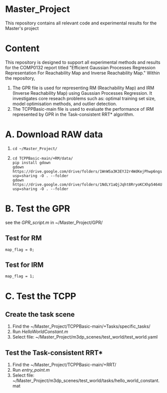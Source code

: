 # Master_Project
This repository contains all relevant code and experimental results for the Master's project
# Content
This repository is designed to support all experimental methods and results for the COMP0132 report titled "Efficient Gaussian Processes Regression Representation For Reachability Map and Inverse Reachability Map." 
Within the repository, 
1. The GPR file is used for representing RM (Reachability Map) and IRM (Inverse Reachability Map) using Gaussian Processes Regression. It investigates core reseach problems such as: optimal training set size, model optimisation methods, and outlier detection.
3. The TCPPBasic-main file is used to evaluate the performance of IRM represented by GPR in the Task-consistent RRT* algorithm.
# A. Download RAW data
1. ```
   cd ~/Master_Project/
   ```

2. ```
   cd TCPPBasic-main/+RM/data/
   pip install gdown
   gdown https://drive.google.com/drive/folders/1WnWSa3K3EYJ2r4WdKejPhwp6ngsqCY58?usp=sharing -O . --folder
   gdown https://drive.google.com/drive/folders/1NdLY1aQjJqht8RryoKCXhp5464UROlza?usp=sharing -O . --folder
   ```

# B. Test the GPR 
see the _GPR_script.m_ in ~/Master_Project/GPR/
## Test for RM
```
map_flag = 0;
```
## Test for IRM
```
map_flag = 1;
```

# C. Test the TCPP
## Create the task scene
1. Find the ~/Master_Project/TCPPBasic-main/+Tasks/specific_tasks/
2. Run _HelloWorldConstant.m_
3. Select file: ~/Master_Project/m3dp_scenes/test_world/test_world.yaml
## Test the Task-consistent RRT*
1. Find the ~/Master_Project/TCPPBasic-main/+RRT/
2. Run _entry_point.m_
3. Select file: ~/Master_Project/m3dp_scenes/test_world/tasks/hello_world_constant.mat
   
 
